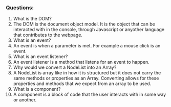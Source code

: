 ### Questions:
1. What is the DOM?
  1. The DOM is the document object model. It is the object that can be interacted with in the console, through Javascript or anyother language that contributes to the webpage.
2. What is an event?
  2. An event is when a parameter is met. For example a mouse click is an event.
3. What is an event listener?
  3. An event listener is a method that listens for an event to happen.
4. Why would we convert a NodeList into an Array?
  4. A NodeList is array like in how it is structured but it does not carry the same methods or properties as an Array. Converting allows for these properties and methods that we expect from an array to be used.
5. What is a component?
  5. A component is a block of code that the user interacts with in some way or another. 
